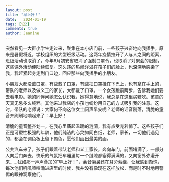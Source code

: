 ```yaml
---
layout: post
title: "早上好！"
date:   2024-01-19 
tags: [记2]
comments: true
author: Jeanine 
---
```

突然看见一大群小学生走过来，聚集在本小店门前，一些孩子兴奋地向我挥手。原来是暑假将近，学校组织的大型班级活动。这两年疫情拉开了人与人之间的距离，班级活动也取消了，今年6月初安省取消了强制口罩令，也取消了对聚会的限制，这些课外活动便陆续恢复。这久违的热闹洋溢在孩子们的脸上，也深深地感染了我，我赶紧起身走到门口边，回应那些向我挥手的小朋友。

小朋友大都没戴口罩，有些戴了口罩，有些把口罩挂在下巴上，也有拿在手上的，带队的老师以及做义工的家长，大都戴了口罩。一个女孩跑前两步，告诉我她们要去看电影。她的同伴问她怎么认识我，她得意地说，我总是在这里买糖吃。孩童的天真无忌多么纯粹。其他来过我店的小孩也纷纷用自己的方式吸引我的注意。这时，带队的老师说：大家何不向这位女士问声早安呢？老师的话音刚落，清脆的童音齐刷刷地响起来了：早上好！

清脆的童音整齐划一，在我心里荡起温暖的涟漪，我有点受宠若惊了。这些孩子们正是可塑性极强的年龄，他们纯洁的心灵如同白纸，老师，家长，一切他们遇见的，都会在调色板上留下颜色，愿他们画出最美的画。

公共汽车来了，孩子们跟着带队老师和义工家长，奔向车门，前面堵满了，一部分人向后门奔去，快乐的气氛把车厢里每一个缝隙都塞得满满的，又向窗外弥漫开来……犹如那一声声叠加的“早上好！”，余音袅袅还在耳旁萦绕，让我感到惭愧，每次他们叽叽喳喳涌进店里的时候，我并没有像现在这样放松，而是时不时地用警惕的眼神观察他们。

